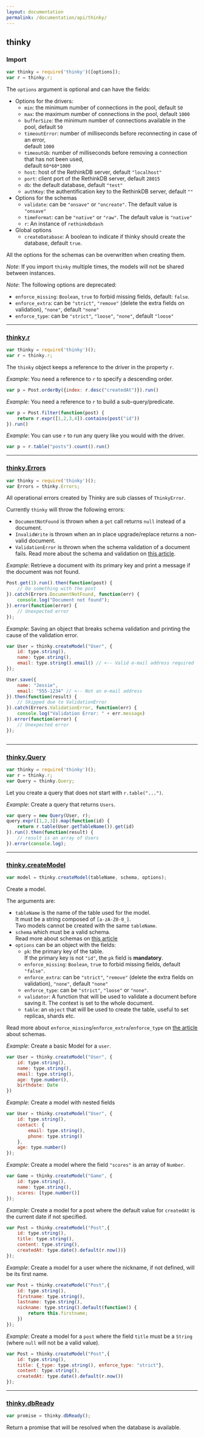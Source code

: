 ```yaml
---
layout: documentation
permalink: /documentation/api/thinky/
---
```


## thinky

### Import

```js
var thinky = require('thinky')([options]);
var r = thinky.r;
```

The `options` argument is optional and can have the fields:

- Options for the drivers:
    - `min`: the minimum number of connections in the pool, default `50`
    - `max`: the maximum number of connections in the pool, default `1000`
    - `bufferSize`: the minimum number of connections available in the pool, default `50`
    - `timeoutError`: number of milliseconds before reconnecting in case of an error,   
    default `1000`
    - `timeoutGb`: number of milliseconds before removing a connection that has not been used,   
    default `60*60*1000`
    - `host`: host of the RethinkDB server, default `"localhost"`
    - `port`: client port of the RethinkDB server, default `28015`
    - `db`: the default database, default `"test"`
    - `authKey`: the authentification key to the RethinkDB server, default `""`
- Options for the schemas
    - `validate`: can be `"onsave"` or `"oncreate"`. The default value is `"onsave"`
    - `timeFormat`: can be `"native"` or `"raw"`. The default value is `"native"`
    - `r`: An instance of `rethinkdbdash`
- Global options
    - `createDatabase`: A boolean to indicate if thinky should create the database, default `true`.

All the options for the schemas can be overwritten when creating them.



_Note_: If you import `thinky` multiple times, the models will not be shared
between instances.

_Note_: The following options are deprecated:

- `enforce_missing`: `Boolean`, `true` to forbid missing fields, default: `false`.
- `enforce_extra`: can be `"strict"`, `"remove"` (delete the extra fields on validation), `"none"`, default `"none"`
- `enforce_type`: can be `"strict"`, `"loose"`, `"none"`, default `"loose"`


--------------


<div id="r"></div>

### [thinky.r](#r)

```js
var thinky = require('thinky')();
var r = thinky.r;
```

The `thinky` object keeps a reference to the driver in the property `r`.


_Example_: You need a reference to `r` to specify a descending order.

```js
var p = Post.orderBy({index: r.desc("createdAt")}).run()
```

_Example_: You need a reference to `r` to build a sub-query/predicate.

```js
var p = Post.filter(function(post) {
    return r.expr([1,2,3,4]).contains(post("id"))
}).run()
```


_Example_: You can use `r` to run any query like you would with the driver.

```js
var p = r.table("posts").count().run()
```

--------------


<div id="errors"></div>

### [thinky.Errors](#errors)

```js
var thinky = require('thinky')();
var Errors = thinky.Errors;
```

All operational errors created by Thinky are sub classes of `ThinkyError`.

Currently `thinky` will throw the following errors:

- `DocumentNotFound` is thrown when a `get` call returns `null` instead of a document.
- `InvalidWrite` is thrown when an in place upgrade/replace returns a non-valid document.
- `ValidationError` is thrown when the schema validation of a document fails.
  Read more about the schema and validation on [this article](/documentation/schemas/).


_Example_: Retrieve a document with its primary key and print a message
if the document was not found.

```js
Post.get(1).run().then(function(post) {
    // Do something with the post
}).catch(Errors.DocumentNotFound, function(err) {
    console.log("Document not found");
}).error(function(error) {
    // Unexpected error
});
```
_Example_: Saving an object that breaks schema validation and printing
the cause of the validation error.

```js
var User = thinky.createModel("User", {
    id: type.string(),
    name: type.string(),
    email: type.string().email() // <-- Valid e-mail address required
});

User.save({
    name: "Jessie",
    email: "555-1234" // <-- Not an e-mail address
}).then(function(result) {
    // Skipped due to ValidationError
}).catch(Errors.ValidationError, function(err) {
    console.log("Validation Error: " + err.message)
}).error(function(error) {
    // Unexpected error
});



```

--------------


<div id="query"></div>

### [thinky.Query](#query)

```js
var thinky = require('thinky')();
var r = thinky.r;
var Query = thinky.Query;
```

Let you create a query that does not start with `r.table("...")`.


_Example_: Create a query that returns `Users`.

```js
var query = new Query(User, r);
query.expr([1,2,3]).map(function(id) {
    return r.table(User.getTableName()).get(id)
}).run().then(function(result) {
    // result is an array of Users
}).error(console.log);
```


--------------


<div id="createmodel"></div>

### [thinky.createModel](#createmodel)

```js
var model = thinky.createModel(tableName, schema, options);
```

Create a model.

The arguments are:

- `tableName` is the name of the table used for the model.   
It must be a string composed of `[a-zA-Z0-0_]`.    
Two models cannot be created with the same `tableName`.
- `schema` which must be a valid schema.  
Read more about schemas on [this article](/documentation/schemas/)
- `options` can be an object with the fields:
    - `pk`: the primary key of the table.   
    If the primary key is not `"id"`, the `pk` field is __mandatory__.
    - `enforce_missing`: `Boolean`, `true` to forbid missing fields, default `"false"`.
    - `enforce_extra`: can be `"strict"`, `"remove"` (delete the extra fields on validation), `"none"`, default `"none"`
    - `enforce_type`: can be `"strict"`, `"loose"` or `"none"`.
    - `validator`: A function that will be used to validate a document before saving it. The context is set to the whole document.
    - `table`: an `object` that will be used to create the table, useful to set replicas, shards etc.

Read more about `enforce_missing`/`enforce_extra`/`enforce_type` on [the article](/documentation/schemas/) about schemas.

_Example_: Create a basic Model for a `user`.

```js
var User = thinky.createModel("User", {
    id: type.string(),
    name: type.string(),
    email: type.string(),
    age: type.number(),
    birthdate: Date
})
```

_Example_: Create a model with nested fields

```js
var User = thinky.createModel("User", {
    id: type.string(),
    contact: {
        email: type.string(),
        phone: type.string()
    },
    age: type.number()
});
```

_Example_: Create a model where the field `"scores"` is an array of `Number`.

```js
var Game = thinky.createModel("Game", {
    id: type.string(),
    name: type.string(),
    scores: [type.number()]
});
```


_Example_: Create a model for a post where the default value for `createdAt` is the
current date if not specified.

```js
var Post = thinky.createModel("Post",{
    id: type.string(),
    title: type.string(),
    content: type.string(),
    createdAt: type.date().default(r.now())}
});
```

_Example_: Create a model for a user where the nickname, if not defined, will be its first
name.

```js
var Post = thinky.createModel("Post",{
    id: type.string(),
    firstname: type.string(),
    lastname: type.string(),
    nickname: type.string().default(function() {
        return this.firstname;
    })
});
```

_Example_: Create a model for a `post` where the field `title` must be a `String`
(where `null` will not be a valid value).

```js
var Post = thinky.createModel("Post",{
    id: type.string(),
    title: {_type: type.string(), enforce_type: "strict"},
    content: type.string(),
    createdAt: type.date().default(r.now())
});
```



--------------


<div id="dbReady"></div>

### [thinky.dbReady](#dbready)

```js
var promise = thinky.dbReady();
```

Return a promise that will be resolved when the database is available.

